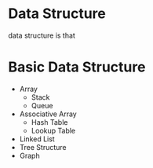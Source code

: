 # Data Structure

data structure is that 


# Basic Data Structure

- Array
   - Stack
   - Queue
- Associative Array
   - Hash Table
   - Lookup Table
- Linked List
- Tree Structure
- Graph
